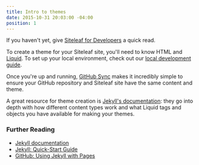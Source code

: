 ```yaml
---
title: Intro to themes
date: 2015-10-31 20:03:00 -04:00
position: 1
---
```


If you haven't yet, give [Siteleaf for Developers](/getting-started/siteleaf-for-developers/) a quick read.

To create a theme for your Siteleaf site, you'll need to know HTML and [Liquid](/themes/liquid/). To set up your local environment, check out our [local development guide](/themes/local-development/).

Once you're up and running, [GitHub Sync](/themes/github-sync/) makes it incredibly simple to ensure your GitHub repository and Siteleaf site have the same content and theme.

A great resource for theme creation is [Jekyll's documentation](http://jekyllrb.com/docs): they go into depth with how different content types work and what Liquid tags and objects you have available for making your themes.

### Further Reading

- [Jekyll documentation](http://jekyllrb.com/docs)
- [Jekyll: Quick-Start Guide](http://jekyllrb.com/docs/quickstart/)
- [GitHub: Using Jekyll with Pages](https://help.github.com/articles/using-jekyll-with-pages/)
